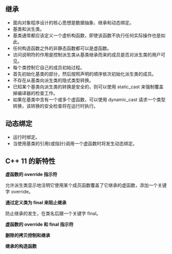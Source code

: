 ## 继承

* 面向对象程序设计的核心思想是数据抽象、继承和动态绑定。
* 基类和派生类。
* 基类通常都应该定义一个虚析构函数，即使该函数不执行任何实际操作也是如此。
* 任何构造函数之外的非静态函数都可以是虚函数。
* 访问说明符的作用是控制派生类从基类继承而来的成员是否对派生类的用户可见。
* 每个类控制它自己的成员初始过程。
* 首先初始化基类的部分，然后按照声明的顺序依次初始化派生类的成员。
* 不存在从基类向派生类的隐式类型转换。
* 已知某个基类向派生类的转换是安全的，则可以使用 static_cast 来强制覆盖掉编译器的检查工作。
* 如果在基类中含有一个或多个虚函数，可以使用 dynamic_cast 请求一个类型转换，该转换的安全检查将在运行时执行。


## 动态绑定

* 运行时绑定。
* 当使用基类的引用(或指针)调用一个虚函数时将发生动态绑定。

## C++ 11 的新特性

**虚函数的 override 指示符**

允许派生类显示地注明它使用某个成员函数覆盖了它继承的虚函数，添加一个关键字 override。

**通过定义类为 final 来阻止继承**

防止继承的发生，在类名后跟一个关键字 final。

**虚函数的 override 和 final 指示符**

**删除的拷贝控制和继承**

**继承的构造函数**
